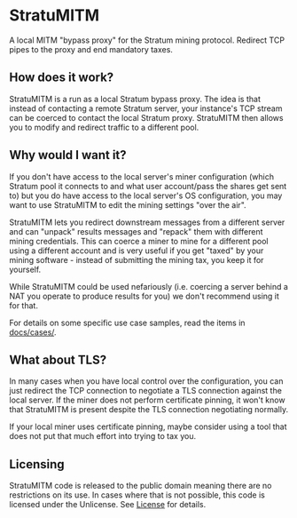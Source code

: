 # StratuMITM
A local MITM "bypass proxy" for the Stratum mining protocol. Redirect TCP pipes to the proxy and end mandatory taxes.

## How does it work?
StratuMITM is a run as a local Stratum bypass proxy. The idea is that instead of contacting a remote Stratum server,
your instance's TCP stream can be coerced to contact the local Stratum proxy. StratuMITM then allows you to modify and
redirect traffic to a different pool.

## Why would I want it?
If you don't have access to the local server's miner configuration (which Stratum pool it connects to and what user
account/pass the shares get sent to) but you do have access to the local server's OS configuration, you may want to use
StratuMITM to edit the mining settings "over the air".

StratuMITM lets you redirect downstream messages from a different server and can "unpack" results messages and "repack"
them with different mining credentials. This can coerce a miner to mine for a different pool using a different account
and is very useful if you get "taxed" by your mining software - instead of submitting the mining tax, you keep it for
yourself.

While StratuMITM could be used nefariously (i.e. coercing a server behind a NAT you operate to produce results for you)
we don't recommend using it for that.

For details on some specific use case samples, read the items in [docs/cases/](docs/cases/).

## What about TLS?
In many cases when you have local control over the configuration, you can just redirect the TCP connection to negotiate
a TLS connection against the local server. If the miner does not perform certificate pinning, it won't know that
StratuMITM is present despite the TLS connection negotiating normally.

If your local miner uses certificate pinning, maybe consider using a tool that does not put that much effort into trying
to tax you.

## Licensing
StratuMITM code is released to the public domain meaning there are no restrictions on its use. In cases where that is
not possible, this code is licensed under the Unlicense. See [License](LICENSE.md) for details.
